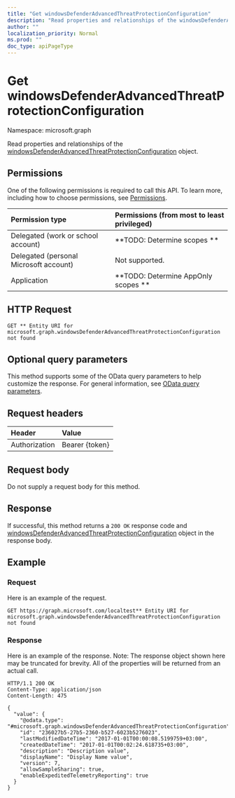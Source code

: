 ```yaml
---
title: "Get windowsDefenderAdvancedThreatProtectionConfiguration"
description: "Read properties and relationships of the windowsDefenderAdvancedThreatProtectionConfiguration object."
author: ""
localization_priority: Normal
ms.prod: ""
doc_type: apiPageType
---
```


# Get windowsDefenderAdvancedThreatProtectionConfiguration

Namespace: microsoft.graph

Read properties and relationships of the [windowsDefenderAdvancedThreatProtectionConfiguration](../resources/windowsdefenderadvancedthreatprotectionconfiguration.md) object.

## Permissions
One of the following permissions is required to call this API. To learn more, including how to choose permissions, see [Permissions](/concepts/permissions-reference.md).

|Permission type|Permissions (from most to least privileged)|
|:---|:---|
|Delegated (work or school account)|**TODO: Determine scopes **|
|Delegated (personal Microsoft account)|Not supported.|
|Application|**TODO: Determine AppOnly scopes **|

## HTTP Request
<!-- {
  "blockType": "ignored"
}
-->
``` http
GET ** Entity URI for microsoft.graph.windowsDefenderAdvancedThreatProtectionConfiguration not found
```

## Optional query parameters
This method supports some of the OData query parameters to help customize the response. For general information, see [OData query parameters](/graph/query-parameters).

## Request headers
|Header|Value|
|:---|:---|
|Authorization|Bearer {token}|

## Request body
Do not supply a request body for this method.

## Response
If successful, this method returns a `200 OK` response code and [windowsDefenderAdvancedThreatProtectionConfiguration](../resources/windowsdefenderadvancedthreatprotectionconfiguration.md) object in the response body.

## Example

### Request
Here is an example of the request.
<!-- {
  "blockType": "request",
  "name": "get_windowsdefenderadvancedthreatprotectionconfiguration"
}
-->
``` http
GET https://graph.microsoft.com/localtest** Entity URI for microsoft.graph.windowsDefenderAdvancedThreatProtectionConfiguration not found
```

### Response
Here is an example of the response. Note: The response object shown here may be truncated for brevity. All of the properties will be returned from an actual call.
<!-- {
  "blockType": "response",
  "truncated": true,
  "@odata.type": "microsoft.graph.windowsDefenderAdvancedThreatProtectionConfiguration"
}
-->
``` http
HTTP/1.1 200 OK
Content-Type: application/json
Content-Length: 475

{
  "value": {
    "@odata.type": "#microsoft.graph.windowsDefenderAdvancedThreatProtectionConfiguration",
    "id": "236027b5-27b5-2360-b527-6023b5276023",
    "lastModifiedDateTime": "2017-01-01T00:00:08.5199759+03:00",
    "createdDateTime": "2017-01-01T00:02:24.618735+03:00",
    "description": "Description value",
    "displayName": "Display Name value",
    "version": 7,
    "allowSampleSharing": true,
    "enableExpeditedTelemetryReporting": true
  }
}
```

